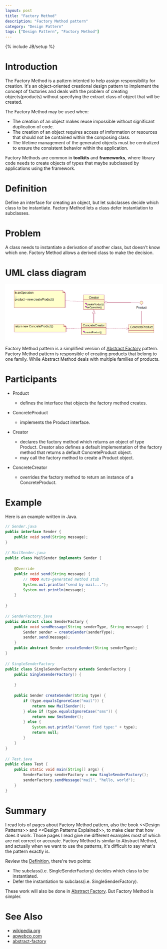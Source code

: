 ```yaml
---
layout: post
title: "Factory Method"
description: "Factory Method pattern"
category: "Design Pattern"
tags: ["Design Pattern", "Factory Method"]
---
```

{% include JB/setup %}


# Introduction

The Factory Method is a pattern intented to help assign responsibility for creation. It's an object-oriented creational design pattern to implement the concept of factories and deals with the problem of creating objects(products) without specifying the extract class of object that will be created.

The Factory Method may be used when:

* The creation of an object makes reuse impossible without significant duplication of code.
* The creation of an object requires access of imformation or resources that should not be contained within the composing class.
* The lifetime management of the generated objects must be centralized to ensure the consistent behavior within the application.

Factory Methods are common in **toolkits** and **frameworks**, where library code needs to create objects of types that maybe subclassed by applications using the framework.

# <a name="definition"></a>Definition

Define an interface for creating an object, but let subclasses decide which class to be instantiate. Factory Method lets a class defer instantiation to subclasses.

# Problem 
A class needs to instantiate a derivation of another class, but doesn't know which one. Factory Method allows a derived class to make the decision.

# UML class diagram
![uml-diagram][uml-diagram]

Factory Method pattern is a simplified version of [Abstract Factory][abstract-factory] pattern. Factory Method pattern is responsible of creating products that belong to one family. While Abstract Method deals with multiple families of products.

# Participants
* Product
	* defines the interface that objects the factory method creates.

* ConcreteProduct
	* implements the Product interface.

* Creator
	* declares the factory method which returns an object of type Product. Creator also defines a default implementation of the factory method that returns a default ConcreteProduct object.
	* may call the factory method to create a Product object.

* ConcreteCreator
	* overrides the factory method to return an instance of a ConcreteProduct.

# Example 
Here is an example written in Java. 	

```java
// Sender.java
public interface Sender {
	public void send(String message);
}

// MailSender.java
public class MailSender implements Sender {

	@Override
	public void send(String message) {
		// TODO Auto-generated method stub
		System.out.println("send by mail...");
		System.out.println(message);
	}

}

// SenderFactory.java
public abstract class SenderFactory {
	public void sendMessage(String senderType, String message) {
		Sender sender = createSender(senderType);
		sender.send(message);
	}
	public abstract Sender createSender(String senderType);
}

// SingleSenderFactory
public class SingleSenderFactory extends SenderFactory {
	public SingleSenderFactory() {

	}

	public Sender createSender(String type) {
		if (type.equalsIgnoreCase("mail")) {
			return new MailSender();
		} else if (type.equalsIgnoreCase("sms")) {
			return new SmsSender();
		} else {
			System.out.println("Cannot find type:" + type);
			return null;
		}
	}	
}

// Test.java
public class Test {
	public static void main(String[] args) {
		SenderFactory senderFactory = new SingleSenderFactory();
		senderFactory.sendMessage("mail", "hello, world");
	}
}
```

# Summary
I read lots of pages about Factory Method pattern, also the book \<\<Design Patterns\>\> and \<\<Design Patterns Explained\>\>, to make clear that how does it work. Those pages I read give me different examples most of which are not correct or accurate.
Factory Method is similar to Abstract Method, and actually when we want to use the patterns, it's difficult to say what's the pattern exactly is. 

Review the [Definition](#definition), there're two points:

* The subclass(i.e. SingleSenderFactory) decides which class to be instantiated. 
* Defer the instantiation to subclass(i.e. SingleSenderFactory).

These work will also be done in [Abstract Factory][abstract-factory]. But Factory Method is simpler.

# See Also

* [wikipedia.org](http://en.wikipedia.org/wiki/Factory_method_pattern "wikipedia.org")
* [apwebco.com](http://www.apwebco.com/gofpatterns/creational/FactoryMethod.html "apwebco.com")
* [abstract-factory][abstract-factory]

[uml-diagram]: /assets/images/designpattern/factory-method.png "Factory Method"
[abstract-factory]: /2013/12/20/abstract-factory/ "Abstract Factory"
